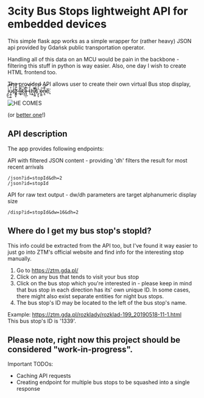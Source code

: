 # 3city Bus Stops lightweight API for embedded devices 

This simple flask app works as a simple wrapper for (rather heavy) JSON api provided by Gdańsk public transportation operator.

Handling all of this data on an MCU would be pain in the backbone - filtering this
stuff in python is way easier. Also, one day I wish to create HTML frontend too.

The provided API allows user to create their own virtual Bus stop display, J̵̫͖̜̀̀̎͢͡u̷̧̪̗͚͗̊̿͝s҉̢̛̭̱͓̉̀́t̸̨͍̿̍́͝ ḻ̶̾̕͢i̷̡͓͊͠k҉̖̙̑͢͠ę̶̘̠̠̀͌̇͡ t̴̘͒́̉͢͝h̷̢͈҇̽̐i̸̢͈͇҇̎͆̍s҉̧̙̱̞̾̒́͝ ǫ̶͇̲͛͝n̶̢͈͒͂͂͝e҈̨̣̀͞


![HE COMES](https://i.ytimg.com/vi/jEyFTG4uJnQ/maxresdefault.jpg)

(or [better one](https://ztm.gda.pl/rozklady/rozklad-199_20190518-11-1.html)!)
## API description

The app provides following endpoints:<br>


API with filtered JSON content - providing 'dh' filters the result for most recent arrivals
```
/json?id=stopId&dh=2
/json?id=stopId
```


API for raw text output - dw/dh parameters are target alphanumeric display size
```
/disp?id=stopId&dw=16&dh=2
```

## Where do I get my bus stop's stopId?
This info could be extracted from the API too, but I've found it way easier to just go into ZTM's official website and find info for the interesting stop manually.

1. Go to https://ztm.gda.pl/ 
2. Click on any bus that tends to visit your bus stop
3. Click on the bus stop which you're interested in - please keep in mind that bus stop in each direction has its' own unique ID. In some cases, there might also exist separate entities for night bus stops. 
4. The bus stop's ID may be located to the left of the bus stop's name.

Example: https://ztm.gda.pl/rozklady/rozklad-199_20190518-11-1.html  
This bus stop's ID is '1339'.

## Please note, right now this project should be considered "work-in-progress".
Important TODOs:

- Caching API requests
- Creating endpoint for multiple bus stops to be squashed into a single response

